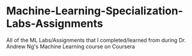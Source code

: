 # Machine-Learning-Specialization-Labs-Assignments
All of the ML Labs/Assignments that I completed/learned from during Dr. Andrew Ng's Machine Learning course on Coursera
